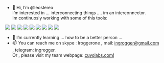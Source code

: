 - 👋 Hi, I’m @leostereo<br />
I’m interested in ... interconnecting things .... im an interconnector.<br />
Im continuosly working with some of this tools:

![](https://img.shields.io/badge/IDE-VISUAL-informational?style=flat&logo=visual-studio-code&logoColor=white&color=2bbc8a)
![](https://img.shields.io/badge/OS-LINUX-informational?style=flat&logo=linux&logoColor=white&color=2bbc8a)
![](https://img.shields.io/badge/CONT-DOCKERS-informational?style=flat&logo=docker&logoColor=white&color=2bbc8a)
![](https://img.shields.io/badge/PHP-LARAVEL-informational?style=flat&logo=laravel&logoColor=white&color=2bbc8a)
![](https://img.shields.io/badge/JAVASCRIPT-VUE-informational?style=flat&logo=vue&logoColor=white&color=2bbc8a)
![](https://img.shields.io/badge/SCRIPT-SHELL-informational?style=flat&logo=bash&logoColor=white&color=2bbc8a)
![](https://img.shields.io/badge/SCRIPT-PERL-informational?style=flat&logo=perl&logoColor=white&color=2bbc8a)
![](https://img.shields.io/badge/DB-MYSQL-informational?style=flat&logo=mysql&logoColor=white&color=2bbc8a)
![](https://img.shields.io/badge/DB-ELK-informational?style=flat&logo=elasticsearchl&logoColor=white&color=2bbc8a)



- 🌱 I’m currently learning ... how to be a better person ...
- 📫 You can reach me on skype : lroggerone , mail: ingrogger@gmail.com , telegram: ingrogger.<br />
Or , please visit my team webpage:
[cuyolabs.com!](https://cuyolabs.com)


<!---
leostereo/leostereo is a ✨ special ✨ repository because its `README.md` (this file) appears on your GitHub profile.
You can click the Preview link to take a look at your changes.
--->

